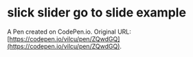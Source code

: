 # slick slider go to slide example

A Pen created on CodePen.io. Original URL: [https://codepen.io/vilcu/pen/ZQwdGQ](https://codepen.io/vilcu/pen/ZQwdGQ).


